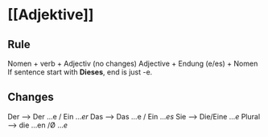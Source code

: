 # [[Adjektive]]
## Rule
Nomen + verb + Adjectiv (no changes)
Adjective + Endung (e/es) + Nomen
If sentence start with **Dieses**, end is just -e.

## Changes
Der --> Der ...e / Ein ...*er*
Das --> Das ...e / Ein ...*es*
Sie --> Die/Eine ...*e*
Plural -->  die ...en /Ø ...*e*